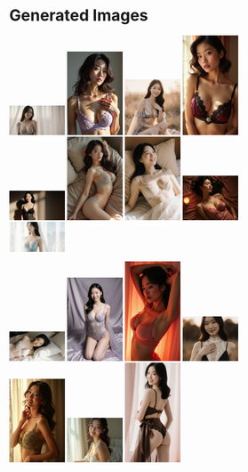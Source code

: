 # Generated Images



<img src="2025_09_11_01.webp" width="100"/> <img src="2025_09_11_02.webp" width="100"/> <img src="2025_09_11_03.webp" width="100"/> <img src="2025_09_11_04.webp" width="100"/> <img src="2025_09_11_05.webp" width="100"/> <img src="2025_09_11_06.webp" width="100"/> <img src="2025_09_11_07.webp" width="100"/> <img src="2025_09_11_08.webp" width="100"/> <img src="2025_09_11_09.webp" width="100"/>

<img src="2025_09_11_10.webp" width="100"/> <img src="2025_09_11_11.webp" width="100"/> <img src="2025_09_11_12.webp" width="100"/> <img src="2025_09_11_13.webp" width="100"/> <img src="2025_09_11_14.webp" width="100"/> <img src="2025_09_11_15.webp" width="100"/> <img src="2025_09_11_16.webp" width="100"/>